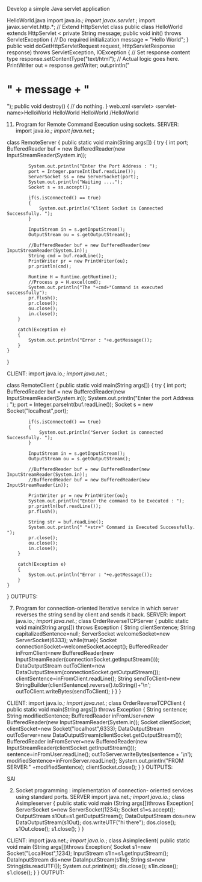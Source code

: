 
Develop a simple Java servlet application

HelloWorld.java import java.io.*;
import javax.servlet.*;
import javax.servlet.http.*;
// Extend HttpServlet class
public class HelloWorld extends HttpServlet <
private String message;
public void init() throws ServletException {
// Do required initialization
message = "Hello World"; }
public void doGetHttpServletRequest request, HttpServletResponse response)
throws ServletException, lOException {
// Set response content type
response.setContentType("text/html");
// Actual logic goes here.
PrintWriter out = response.getWriter;
out.println("<h1>" + message + "</h1>");
public void destroy() {
// do nothing. }
web.xml
‹servlet>
‹servlet-name>HelloWorld</servlet-name>
<servlet-class>HelloWorld</servlet-class>
</servlet>
<servlet-mapping>
<serviet-name>HelloWorld</serviet-name>
<url-pattern>/HelloWorld</url-pattern>
</servlet-mapping>


11. Program for Remote Command Execution using sockets.
SERVER:
import java.io.*;
import java.net.*;

class RemoteServer
{
	public static void main(String args[])
	{
		try
		{
			int port;
			BufferedReader buf = new BufferedReader(new InputStreamReader(System.in));
			
			System.out.println("Enter the Port Address : ");
			port = Integer.parseInt(buf.readLine());
			ServerSocket ss = new ServerSocket(port);
			System.out.println("Waiting ....");
			Socket s = ss.accept();
			
			if(s.isConnected() == true)
			{
				System.out.println("Client Socket is Connected Successfully. ");
			}
			
			InputStream in = s.getInputStream();
			OutputStream ou = s.getOutputStream();
			
			//BufferedReader buf = new BufferedReader(new InputStreamReader(System.in));
			String cmd = buf.readLine();
			PrintWriter pr = new PrintWriter(ou);
			pr.println(cmd);
			
			Runtime H = Runtime.getRuntime();
			//Process p = H.excel(cmd);
			System.out.println("The "+cmd+"Command is executed successfully");
			pr.flush();
			pr.close();
			ou.close();
			in.close();
		}
		
		catch(Exception e)
		{
			System.out.println("Error : "+e.getMessage());
		}
	}
}



CLIENT:
import java.io.*;
import java.net.*;

class RemoteClient
{
	public static void main(String args[])
	{
		try
		{
			int port;
			BufferedReader buf = new BufferedReader(new InputStreamReader(System.in));
			System.out.println("Enter the port Address : ");
			port = Integer.parseInt(buf.readLine());
			Socket s = new Socket("localhost",port);
			
			if(s.isConnected() == true)
			{
				System.out.println("Server Socket is connected Successfully. ");
			}
			
			InputStream in = s.getInputStream();
			OutputStream ou = s.getOutputStream();
			
			//BufferedReader buf = new BufferedReader(new InputStreamReader(System.in));
			//BufferedReader buf = new BufferedReader(new InputStreamReader(in));
			
			PrintWriter pr = new PrintWriter(ou);
			System.out.println("Enter the command to be Executed : ");
			pr.println(buf.readLine());
			pr.flush();
			
			String str = buf.readLine();
			System.out.println(" "+str+" Command is Executed Successfully. ");
			pr.close();
			ou.close();
			in.close();
		}
		
		catch(Exception e)
		{
			System.out.println("Error : "+e.getMessage());
		}
	}
}
OUTPUTS:











7. Program for connection-oriented Iterative service in which server reverses the string send by client and sends it back.
SERVER:
import java.io.*;
import java.net.*;
class OrderReverseTCPServer  {
  public static void main(String args[]) throws Exception
{
String clientSentence;
String capitalizedSentence=null;
ServerSocket welcomeSocket=new ServerSocket(6333);
while(true){
Socket connectionSocket=welcomeSocket.accept();
BufferedReader inFromClient=new  BufferedReader(new InputStreamReader(connectionSocket.getInputStream()));
DataOutputStream outToClient=new DataOutputStream(connectionSocket.getOutputStream());
clientSentence=inFromClient.readLine();
String sendToClient=new StringBuilder(clientSentence).reverse().toString()+'\n';
outToClient.writeBytes(sendToClient);
}
}
}

CLIENT:
import java.io.*;
import java.net.*;
class OrderReverseTCPClient   {
  public static void main(String args[]) throws Exception
{
String sentence;
String modifiedSentence;
BufferedReader inFromUser=new  BufferedReader(new InputStreamReader(System.in));
Socket clientSocket;
clientSocket=new Socket("localhost",6333);
DataOutputStream outToServer=new DataOutputStream(clientSocket.getOutputStream());
BufferedReader inFromServer=new BufferedReader(new InputStreamReader(clientSocket.getInputStream()));
sentence=inFromUser.readLine();
outToServer.writeBytes(sentence + '\n');
modifiedSentence=inFromServer.readLine();
System.out.println("FROM SERVER:" +modifiedSentence);
clientSocket.close();
}
}
OUTPUTS:





SAI




2. Socket programming : implementation of connection- oriented services using standard ports.
SERVER
import java.net.*;
import java.io.*;
class Asimpleserver {
public static void main (String args[])throws Exception{
ServerSocket s=new ServerSocket(1234);
Socket s1=s.accept();
OutputStream s1Out=s1.getOutputStream();
DataOutputStream dos=new DataOutputStream(s1Out);
dos.writeUTF("hi there");
dos.close();
s1Out.close();
s1.close();
}
}

CLIENT:
import java.net.*;
import java.io.*;
 class Asimpleclient{
public static void main (String args[])throws Exception{
Socket s1=new Socket("LocalHost",1234);
InputStream s1In=s1.getInputStream();
DataInputStream dis=new DataInputStream(s1In);
String st=new String(dis.readUTF());
System.out.println(st);
dis.close();
s1In.close();
s1.close();
}
}
OUTPUT:
